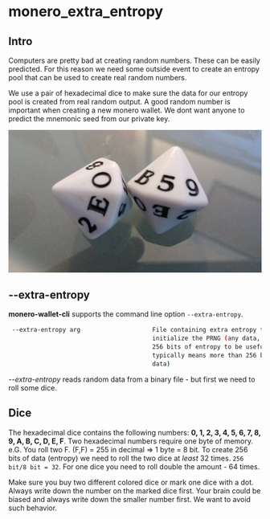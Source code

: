 # monero_extra_entropy
## Intro
Computers are pretty bad at creating random numbers. These can be easily predicted. For this reason we need some outside event to create an entropy pool that can be used to create real random numbers.

We use a pair of hexadecimal dice to make sure the data for our entropy pool is created from real random output. A good random number is important when creating a new monero wallet. We dont want anyone to predict the mnemonic seed from our private key.

![alt text](https://github.com/nonie-sys/monero_extra_entropy/blob/master/hexdice.jpg "Hexadecimal dice")

## --extra-entropy

**monero-wallet-cli** supports the command line option `--extra-entropy`.

```bash
 --extra-entropy arg                    File containing extra entropy to 
                                        initialize the PRNG (any data, aim for 
                                        256 bits of entropy to be useful, wihch
                                        typically means more than 256 bits of 
                                        data)

```
*--extra-entropy* reads random data from a binary file - but first we need to roll some dice.

## Dice

The hexadecimal dice contains the following numbers: **0, 1, 2, 3, 4, 5, 6, 7, 8, 9, A, B, C, D, E, F**.
Two hexadecimal numbers require one byte of memory. e.G. You roll two F. (F,F) = 255 in decimal => 1 byte = 8 bit.
To create 256 bits of data (entropy) we need to roll the two dice at *least* 32 times. `256 bit/8 bit = 32`.
For one dice you need to roll double the amount - 64 times.

Make sure you buy two different colored dice or mark one dice with a dot. Always write down the number on the marked dice first. Your brain could be biased and always write down the smaller number first. We want to avoid such behavior.

